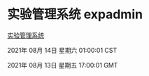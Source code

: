 # 实验管理系统 expadmin
[实验管理系统](http://111.175.122.5:56808/expadmin-782313d2-e1b1-4ea7-932e-3a55e6a1a4d0/)

2021年 08月 14日 星期六 01:00:01 CST

2021年 08月 13日 星期五 17:00:01 GMT
